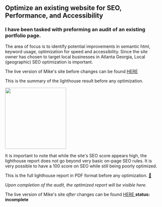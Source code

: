 ## Optimize an existing website for SEO, Performance, and Accessibility
 
### I have been tasked with preforming an audit of an existing portfolio page.

The area of focus is to identify potential improvements in semantic html, keyword usage, optimization for speed and accessibility. 
Since the site owner has chosen to target local businesses in Atlanta Georgia, Local (geographic) SEO optimization is important. 

The live version of Mike's site before changes can be found <a href="https://dev-kris.github.io/OC-Optomize-Existing-Website-SEO/site-before-changes/index.html"> HERE </a>

This is the summary of the lighthouse result before any optimization.

<img src="https://github.com/Dev-kris/OC-Optomize-Existing-Website-SEO/blob/main/site-audit/audit-before-changes.png" height="200px">

It is important to note that while the site's SEO score appears high, the lighthouse report does not go beyond very basic on-page SEO rules.
It is very possible to have a 100 score on SEO while still being poorly optimized. 

This is the full lighthouse report in PDF format before any optimization.  <a href="https://github.com/Dev-kris/OC-Optomize-Existing-Website-SEO/blob/main/site-audit/Lighthouse%20Report%20Before.pdf">:open_file_folder:</a>

_Upon completion of the audit, the optimized report will be visible here._

The live version of Mike's site *after* changes can be found <a href="https://dev-kris.github.io/OC-Optomize-Existing-Website-SEO/index.html"> HERE </a>
**status: incomplete**
